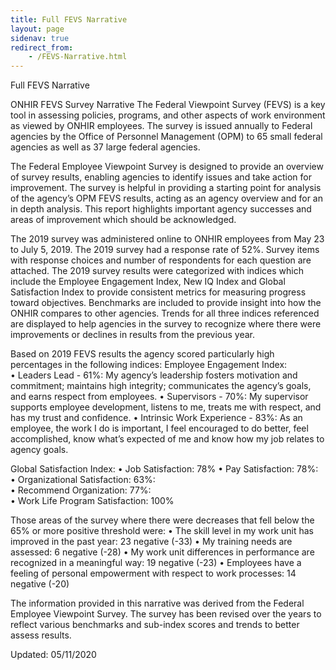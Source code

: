 ```yaml
---
title: Full FEVS Narrative
layout: page
sidenav: true
redirect_from:
    - /FEVS-Narrative.html
---
```


Full FEVS Narrative

ONHIR FEVS Survey Narrative
The Federal Viewpoint Survey (FEVS) is a key tool in assessing policies, programs, and other aspects of work environment as viewed by ONHIR employees.  The survey is issued annually to Federal agencies by the Office of Personnel Management (OPM) to 65 small federal agencies as well as 37 large federal agencies.   

The Federal Employee Viewpoint Survey is designed to provide an overview of survey results, enabling agencies to identify issues and take action for improvement.  The survey is helpful in providing a starting point for analysis of the agency’s OPM FEVS results, acting as an agency overview and for an in depth analysis. This report highlights important agency successes and areas of improvement which should be acknowledged. 

The 2019 survey was administered online to ONHIR employees from May 23 to July 5, 2019.  The 2019 survey had a response rate of 52%.   Survey items with response choices and number of respondents for each question are attached.  The 2019 survey results were categorized with indices which include the Employee Engagement Index, New IQ Index and Global Satisfaction Index to provide consistent metrics for measuring progress toward objectives. Benchmarks are included to provide insight into how the ONHIR compares to other agencies.   Trends for all three indices referenced are displayed to help agencies in the survey to recognize where there were improvements or declines in results from the previous year.   

Based on 2019 FEVS results the agency scored particularly high percentages in the following indices:
 Employee Engagement Index:   
   •	Leaders Lead - 61%:   My agency’s leadership fosters motivation and commitment; maintains high integrity; communicates the agency’s goals, and earns respect from employees.
   •	Supervisors - 70%:  My supervisor supports employee development, listens to me, treats me with respect, and has my trust and    confidence.
   •	Intrinsic Work Experience - 83%:  As an employee, the work I do is important, I feel encouraged to do better, feel accomplished, know what’s expected of me and know how my job relates to agency goals.
   
Global Satisfaction Index:
   •	Job Satisfaction:  78% 
   •	Pay Satisfaction:   78%:  
   •	Organizational Satisfaction:  63%:  
   •	Recommend Organization: 77%:  
   •	Work Life Program Satisfaction:   100%
   
Those areas of the survey where there were decreases that fell below the 65% or more positive threshold were:
•	The skill level in my work unit has improved in the past year:  23 negative (-33)
•	My training needs are assessed: 6 negative (-28)
•	My work unit differences in performance are recognized in a meaningful way: 19 negative (-23)
•	Employees have a feeling of personal empowerment with respect to work processes: 14 negative (-20)

The information provided in this narrative was derived from the Federal Employee Viewpoint Survey.  The survey has been revised over the years to reflect various benchmarks and sub-index scores and trends to better assess results. 

Updated: 05/11/2020

